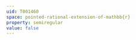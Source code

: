 ```yaml
---
uid: T001460
space: pointed-rational-extension-of-mathbb{r}
property: semiregular
value: false
---
```

